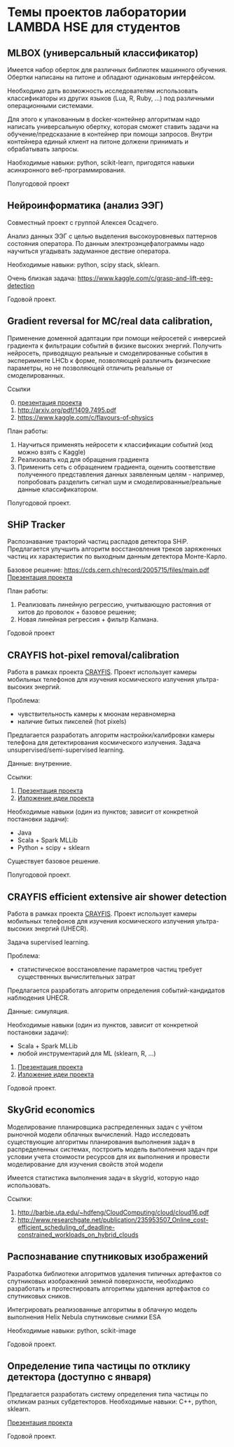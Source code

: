 # Темы проектов лаборатории LAMBDA HSE для студентов 

## MLBOX (универсальный классификатор)	

Имеется набор оберток для различных библиотек машинного обучения. Обертки написаны на питоне и обладают одинаковым интерфейсом. 

Необходимо дать возможность исследователям использовать классификаторы из других языков (Lua, R, Ruby, ...) под различными операционными системами. 

Для этого к упакованным в docker-контейнер алгоритмам надо написать универсальную обертку, которая сможет ставить задачи на обучение/предсказание в контейнер при помощи запросов. Внутри контейнера единый клиент на питоне должени принимать и обрабатывать запросы. 

Наобходимые навыки: python, scikit-learn, пригодятся навыки асинхронного веб-программирования.

Полугодовой проект

## Нейроинформатика (анализ ЭЭГ)

Совместный проект с группой Алексея Осадчего.

Анализ данных ЭЭГ с целью выделения высокоуровневых паттернов состояния оператора. По данным электроэнцефалограммы надо научиться угадывать задуманное дествие оператора.   

Необходимые навыки: python, scipy stack, sklearn.

Очень близкая задача: https://www.kaggle.com/c/grasp-and-lift-eeg-detection

Годовой проект.

## Gradient reversal for MC/real data calibration, 

Применение доменной адаптации при помощи нейросетей с инверсией градиента к фильтрации событий в физике высоких энергий.	Получить нейросеть, приводящую реальные и смоделированные события в эксперименте LHCb к форме, позволяющей различить физические параметры, но не позволяющей отличить реальные от смоделированных.

Ссылки

0. [презентация проекта](https://github.com/yandexdataschool/students_projects_2015/raw/master/reverse_gradient_1610.pdf)
1. http://arxiv.org/pdf/1409.7495.pdf	
2. https://www.kaggle.com/c/flavours-of-physics	

План работы:

1. Научиться применять нейросети к классификации событий (код можно взять с Kaggle)
2. Реализовать код для обращения градиента
3. Применить сеть с обращением градиента, оценить соответствие полученного представления данных заявленным целям - например, попробовать разделить сигнал шум и смоделированные/реальные данные классификатором.

Полугодовой проект.


## SHiP Tracker

Распознавание тракторий частиц распадов детектора SHiP.	Предлагается улучшить алгоритм восстановления треков заряженных частиц их характеристик по выходным данным детектора	Монте-Карло.	

Базовое решение: https://cds.cern.ch/record/2005715/files/main.pdf	
[Презентация проекта](https://github.com/yandexdataschool/students_projects_2015/raw/master/SHiP_Tracker_HSE.pdf)

План работы:

1. Реализовать линейную регрессию, учитывающую растояния от хитов до проволок + базовое решение; 
2. Новая линейная регрессия + фильтр Калмана.  	

Годовой проект


## CRAYFIS hot-pixel removal/calibration	

Работа в рамках проекта [CRAYFIS](http://crayfis.io). Проект использует камеры мобильных телефонов для изучения космического излучения ультра-высоких энергий.

Проблема:
- чувствительность камеры к мюонам неравномерна
- наличие битых пикселей (hot pixels)

Предлагается разработать алгоритм настройки/калибровки камеры телефона для детектирования космического излучения.
Задача unsupervised/semi-supervised learning.

Данные: внутренние.

Ссылки:

1. [Презентация проекта](https://github.com/yandexdataschool/students_projects_2015/raw/master/CRAYFIS-LAMBDA.pdf)
2. [Изложение идеи проекта](http://arxiv.org/pdf/1410.2895v1.pdf)

Необходимые навыки (один из пунктов; зависит от конкретной постановки задачи):
- Java
- Scala + Spark MLLib
- Python + scipy + sklearn

Существует базовое решение.

Полугодовой проект. 


## CRAYFIS efficient extensive air shower detection

Работа в рамках проекта [CRAYFIS](http://crayfis.io). Проект использует камеры мобильных телефонов для изучения космического излучения ультра-высоких энергий (UHECR).

Задача supervised learning.

Проблема:
- статистическое восстановление параметров частиц требует существенных вычислительных затрат

Предлагается разработать алгоритм определения событий-кандидатов наблюдения UHECR.

Данные: симуляция.

Необходимые навыки (один из пунктов, зависит от конкретной постановки задачи):
- Scala + Spark MLLib
- любой инструментарий для ML (sklearn, R, ...)

1. [Презентация проекта](https://github.com/yandexdataschool/students_projects_2015/raw/master/CRAYFIS-LAMBDA.pdf)
2. [Изложение идеи проекта](http://arxiv.org/pdf/1410.2895v1.pdf)

Годовой проект.


## SkyGrid economics

Моделирование планировщика распределенных задач с учётом рыночной модели облачных вычислений.	Надо исследовать существующие алгоритмы планирования выполнения задач в распределенных системах, построить модель выполнения задач при условии учета стоимости ресурсов для их выполнения и провести моделирование для изучения свойств этой модели

Имеется статистика выполнения задач в skygrid, которую надо использовать.

Ссылки:

1. http://barbie.uta.edu/~hdfeng/CloudComputing/cloud/cloud16.pdf
2. http://www.researchgate.net/publication/235953507_Online_cost-efficient_scheduling_of_deadline-constrained_workloads_on_hybrid_clouds

## Распознавание спутниковых изображений	

Разработка библиотеки алгоритмов удаления типичных артефактов со спутниковых изображений земной поверхности, необходимо разработать и протестировать алгоритмы удаления артефактов со спутниковых сников. 

Интегрировать реализованные алгоритмы в облачную модель выполнения Helix Nebula	спутниковые снимки ESA

Необходимые навыки: python, scikit-image	

Годовой проект.


## Определение типа частицы по отклику детектора (доступно с января)	

Предлагается разработать систему определения типа частицы по откликам разных субдетекторов.
Необходимые навыки: C++, python, sklearn.			

[Презентация проекта](https://github.com/yandexdataschool/students_projects_2015/raw/master/LHCB_tracking_and_pid.pdf)

Годовой проект.
